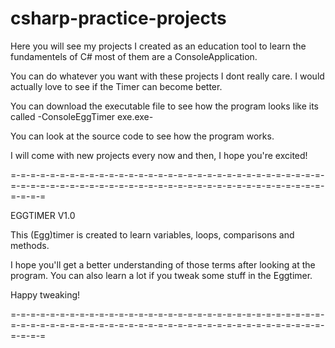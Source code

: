 # csharp-practice-projects
Here you will see my projects I created as an education tool to learn the fundamentels of C# most of them are a ConsoleApplication.


You can do whatever you want with these projects I dont really care.
I would actually love to see if the Timer can become better.


You can download the executable file to see how the program looks like its called -ConsoleEggTimer exe.exe-


You can look at the source code to see how the program works.

I will come with new projects every now and then, I hope you're excited!



=-=-=-=-=-=-=-=-=-=-=-=-=-=-=-=-=-=-=-=-=-=-=-=-=-=-=-=-=-=-=-=-=-=-=-=-=-=-=-=-=-=-=-=-=-=-=-=-=-=-=-=-=-=-=-=-=-=-=-=-=-=-=-=-=-=-=-=

EGGTIMER V1.0 

This (Egg)timer is created to learn variables, loops, comparisons and methods.

I hope you'll get a better understanding of those terms after looking at the program.
You can also learn a lot if you tweak some stuff in the Eggtimer.

Happy tweaking!

=-=-=-=-=-=-=-=-=-=-=-=-=-=-=-=-=-=-=-=-=-=-=-=-=-=-=-=-=-=-=-=-=-=-=-=-=-=-=-=-=-=-=-=-=-=-=-=-=-=-=-=-=-=-=-=-=-=-=-=-=-=-=-=-=-=-=-=

